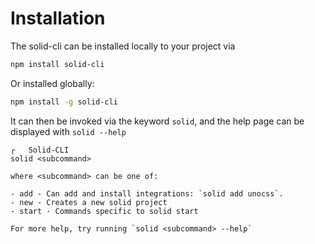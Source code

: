 # Installation

The solid-cli can be installed locally to your project via

```bash
npm install solid-cli
```

Or installed globally:

```bash
npm install -g solid-cli
```

It can then be invoked via the keyword `solid`, and the help page can be displayed with `solid --help`

```terminal
┌   Solid-CLI
solid <subcommand>

where <subcommand> can be one of:

- add - Can add and install integrations: `solid add unocss`.
- new - Creates a new solid project
- start - Commands specific to solid start

For more help, try running `solid <subcommand> --help`
```
